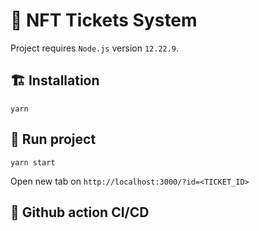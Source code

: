 # 🎫 NFT Tickets System

Project requires `Node.js` version `12.22.9`.

## 🏗 Installation

```
yarn
```

## 🚀 Run project

```
yarn start
```

Open new tab on `http://localhost:3000/?id=<TICKET_ID>`

## 🚀 Github action CI/CD
